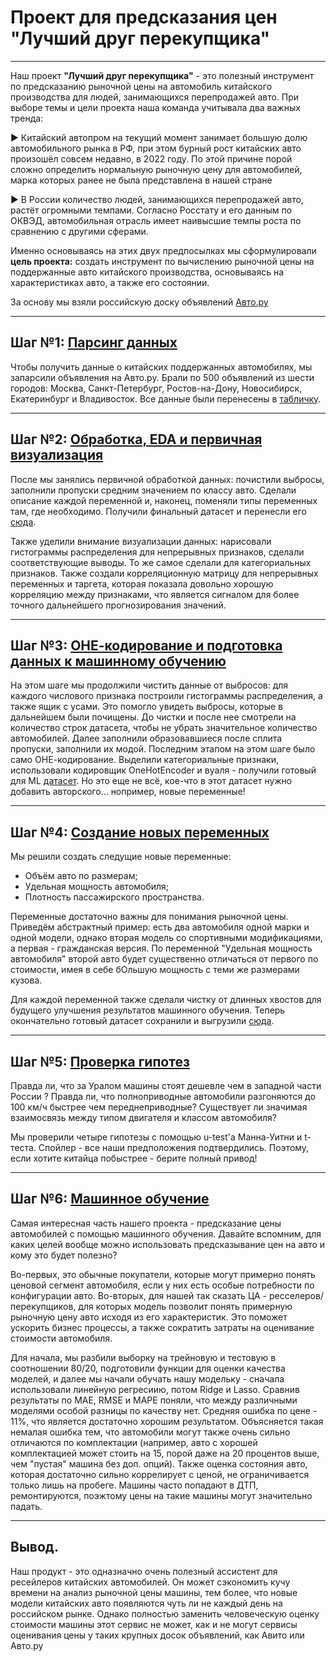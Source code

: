 # Проект для предсказания цен "Лучший друг перекупщика"
---
Наш проект **"Лучший друг перекупщика"** - это полезный инструмент по предсказанию рыночной цены на автомобиль китайского производства для людей, занимающихся перепродажей авто. При выборе темы и цели проекта наша команда учитывала два важных тренда:

▶️ Китайский автопром на текущий момент занимает большую долю автомобильного рынка в РФ, при этом бурный рост китайских авто произошёл совсем недавно, в 2022 году. По этой причине порой сложно определить нормальную рыночную цену для автомобилей, марка которых ранее не была представлена в нашей стране

▶️ В России количество людей, занимающихся перепродажей авто, растёт огромными темпами. Согласно Росстату и его данным по ОКВЭД, автомобильная отрасль имеет наивысшие темпы роста по сравнению с другими сферами. 

Именно основываясь на этих двух предпосылках мы сформулировали **цель проекта:** создать инструмент по вычислению рыночной цены на поддержанные авто китайского производства, основываясь на характеристиках авто, а также его состоянии.

За основу мы взяли российскую доску объявлений [Авто.ру](https://auto.ru/moskva/cars/vendor-chinese/used/)

---

## Шаг №1: [Парсинг данных](https://github.com/glebvorobev/Auto.ru-project-2024/blob/main/parser_clean.ipynb)

Чтобы получить данные о китайских поддержанных автомобилях, мы запарсили объявления на Авто.ру. Брали по 500 объявлений из шести городов: Москва, Санкт-Петербург, Ростов-на-Дону, Новосибирск, Екатеринбург и Владивосток. Все данные были перенесены в [табличку](https://github.com/glebvorobev/Auto.ru-project-2024/blob/main/parsed_cars.csv). 

---

## Шаг №2: [Обработка, EDA и первичная визуализация](https://github.com/glebvorobev/Auto.ru-project-2024/blob/main/preprocessing%26EDA.ipynb)

После мы занялись первичной обработкой данных: почистили выбросы, заполнили пропуски средним значением по классу авто. Сделали описание каждой переменной и, наконец, поменяли типы переменных там, где необходимо. Получили финальный датасет и перенесли его [сюда](https://github.com/glebvorobev/Auto.ru-project-2024/blob/main/final_df%20(1).csv). 

Также уделили внимание визуализации данных: нарисовали гистограммы распределения для непрерывных признаков, сделали соответствующие выводы. То же самое сделали для категориальных признаков. Также создали корреляционную матрицу для непрерывных переменных и таргета, которая показала довольно хорошую корреляцию между признаками, что является сигналом для более точного дальнейшего прогнозирования значений. 

---

## Шаг №3: [ОНЕ-кодирование и подготовка данных к машинному обучению](https://github.com/glebvorobev/Auto.ru-project-2024/blob/main/%D0%9E%D0%9D%D0%95_preprocessing_for_ML.ipynb)

На этом шаге мы продолжили чистить данные от выбросов: для каждого числового признака построили гистограммы распределения, а также ящик с усами. Это помогло увидеть выбросы, которые в дальнейшем были почищены. До чистки и после нее смотрели на количество строк датасета, чтобы не убрать значительное количество автомобилей. Далее заполнили образовавшиеся после сплита пропуски, заполнили их модой. Последним этапом на этом шаге было само ОНЕ-кодирование. Выделили категориальные признаки, использовали кодировщик OneHotEncoder и вуаля - получили готовый для ML [датасет](https://github.com/glebvorobev/Auto.ru-project-2024/blob/main/data/df_for_ML.csv). Но это еще не всё, кое-что в этот датасет нужно добавить авторского... нопример, новые переменные!

---

## Шаг №4: [Создание новых переменных](https://github.com/glebvorobev/Auto.ru-project-2024/blob/main/new_var.ipynb)

Мы решили создать следущие новые переменные:
- Объём авто по размерам;
- Удельная мощность автомобиля;
- Плотность пассажирского пространства.

Переменные достаточно важны для понимания рыночной цены. Приведём абстрактный пример: есть два автомобиля одной марки и одной модели, однако вторая модель со спортивными модификациями, а первая - гражданская версия. По переменной "Удельная мощность автомобиля" второй авто будет существенно отличаться от первого по стоимости, имея в себе бОльшую мощность с теми же размерами кузова.

Для каждой переменной также сделали чистку от длинных хвостов для будущего улучшения результатов машинного обучения. Теперь окончательно готовый датасет сохранили и выгрузили [сюда](https://github.com/glebvorobev/Auto.ru-project-2024/blob/main/data/df_for_ML_upd).

---

## Шаг №5: [Проверка гипотез](https://github.com/glebvorobev/Auto.ru-project-2024/blob/main/hypothesis.ipynb)

Правда ли, что за Уралом машины стоят дешевле чем в западной части России ? Правда ли, что полноприводные автомобили разгоняются до 100 км/ч быстрее чем переднеприводные? Существует ли значимая взаимосвязь между типом двигателя и классом автомобиля?

Мы проверили четыре гипотезы с помощью u-test'а Манна-Уитни и t-теста. Спойлер - все наши предположения подтвердились. Поэтому, если хотите китайца побыстрее - берите полный привод!

---

## Шаг №6: [Машинное обучение](https://github.com/glebvorobev/Auto.ru-project-2024/blob/main/auto_ru_ML_price.ipynb)

Самая интересная часть нашего проекта - предсказание цены автомобилей с помощью машинного обучения. Давайте вспомним, для каких целей вообще можно использовать предсказывание цен на авто и кому это будет полезно?

Во-первых, это обычные покупатели, которые могут примерно понять ценовой сегмент автомобиля, если у них есть особые потребности по конфигурации авто. Во-вторых, для нашей так сказать ЦА - ресселеров/перекупщиков, для которых модель позволит понять примерную рыночную цену авто исходя из его характеристик. Это поможет ускорить бизнес процессы, а также сократить затраты на оценивание стоимости автомобиля.

Для начала, мы разбили выборку на трейновую и тестовую в соотношении 80/20, подготовили функции для оценки качества моделей, и далее мы начали обучать нашу модельку - сначала использовали линейную регресиию, потом Ridge и Lasso. Сравнив результаты по MAE, RMSE и MAPE поняли, что между различными моделями особой разницы по качеству нет. Средняя ошибка по цене - 11%, что является достаточно хорошим результатом. Объясняется такая немалая ошибка тем, что автомобили могут также очень сильно отличаются по комплектации (например, авто с хорошей комплектацией может стоить на 15, порой даже на 20 процентов выше, чем "пустая" машина без доп. опций). Также оценка состояния авто, которая достаточно сильно коррелирует с ценой, не ограничивается только лишь на пробеге. Машины часто попадают в ДТП, ремонтируются, поэжтому цены на такие машины могут значительно падать.

---

## Вывод. 
Наш продукт - это одназначно очень полезный ассистент для ресейлеров китайских автомобилей. Он может сэкономить кучу времени на анализ рыночной цены машины, тем более, что новые модели китайских авто появляются чуть ли не каждый день на российском рынке. Однако полностью заменить человеческую оценку стоимости машины этот сервис не может, как и не могут сервисы оценивания цены у таких крупных досок объявлений, как Авито или Авто.ру


